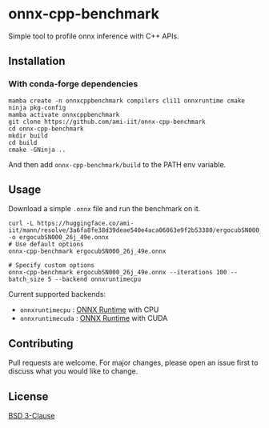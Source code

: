 # onnx-cpp-benchmark

Simple tool to profile onnx inference with C++ APIs.

## Installation

### With conda-forge dependencies

~~~
mamba create -n onnxcppbenchmark compilers cli11 onnxruntime cmake ninja pkg-config
mamba activate onnxcppbenchmark
git clone https://github.com/ami-iit/onnx-cpp-benchmark
cd onnx-cpp-benchmark
mkdir build
cd build
cmake -GNinja ..
~~~

And then add `onnx-cpp-benchmark/build` to the PATH env variable.

## Usage

Download a simple `.onnx` file and run the benchmark on it.

```shell
curl -L https://huggingface.co/ami-iit/mann/resolve/3a6fa8fe38d39deae540e4aca06063e9f2b53380/ergocubSN000_26j_49e.onnx -o ergocubSN000_26j_49e.onnx
# Use default options
onnx-cpp-benchmark ergocubSN000_26j_49e.onnx

# Specify custom options
onnx-cpp-benchmark ergocubSN000_26j_49e.onnx --iterations 100 --batch_size 5 --backend onnxruntimecpu
```

Current supported backends:
* `onnxruntimecpu`  : [ONNX Runtime](https://onnxruntime.ai/) with CPU
* `onnxruntimecuda`  : [ONNX Runtime](https://onnxruntime.ai/) with CUDA


## Contributing

Pull requests are welcome. For major changes, please open an issue first to discuss what you would like to change.

## License

[BSD 3-Clause](https://choosealicense.com/licenses/bsd-3-clause/)
